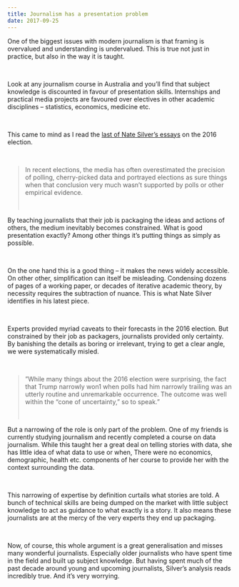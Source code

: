 ```yaml
---
title: Journalism has a presentation problem
date: 2017-09-25
---
```


<!--kg-card-begin: html--><p>One of the biggest issues with modern journalism is that framing is overvalued and understanding is undervalued. This is true not just in practice, but also in the way it is taught.</p><br>
<p>Look at any journalism course in Australia and you’ll find that subject knowledge is discounted in favour of presentation skills. Internships and practical media projects are favoured over electives in other academic disciplines &#8211; statistics, economics, medicine etc.</p><br>
<p>This came to mind as I read the <a href="https://t.co/RieFIY6gXE?ssr=true">last of Nate Silver’s essays</a> on the 2016 election.</p><br>
<blockquote>
<p>In recent elections, the media has often overestimated the precision of polling, cherry-picked data and portrayed elections as sure things when that conclusion very much wasn’t supported by polls or other empirical evidence.</p><br>
</blockquote>
<p>By teaching journalists that their job is packaging the ideas and actions of others, the medium inevitably becomes constrained. What is good presentation exactly? Among other things it’s putting things as simply as possible.</p><br>
<p>On the one hand this is a good thing &#8211; it makes the news widely accessible. On other other, simplification can itself be misleading. Condensing dozens of pages of a working paper, or decades of iterative academic theory, by necessity requires the subtraction of nuance. This is what Nate Silver identifies in his latest piece.</p><br>
<p>Experts provided myriad caveats to their forecasts in the 2016 election. But constrained by their job as packagers, journalists provided only certainty. By banishing the details as boring or irrelevant, trying to get a clear angle, we were systematically misled.</p><br>
<blockquote>
<p>”While many things about the 2016 election were surprising, the fact that Trump narrowly won1 when polls had him narrowly trailing was an utterly routine and unremarkable occurrence. The outcome was well within the “cone of uncertainty,” so to speak.”</p><br>
</blockquote>
<p>But a narrowing of the role is only part of the problem. One of my friends is currently studying journalism and recently completed a course on data journalism. While this taught her a great deal on telling stories with data, she has little idea of what data to use or when, There were no economics, demographic, health etc. components of her course to provide her with the context surrounding the data.</p><br>
<p>This narrowing of expertise by definition curtails what stories are told. A bunch of technical skills are being dumped on the market with little subject knowledge to act as guidance to what exactly is a story. It also means these journalists are at the mercy of the very experts they end up packaging.</p><br>
<p>Now, of course, this whole argument is a great generalisation and misses many wonderful journalists. Especially older journalists who have spent time in the field and built up subject knowledge. But having spent much of the past decade around young and upcoming journalists, Silver’s analysis reads incredibly true. And it’s very worrying.</p><br>
<!--kg-card-end: html-->